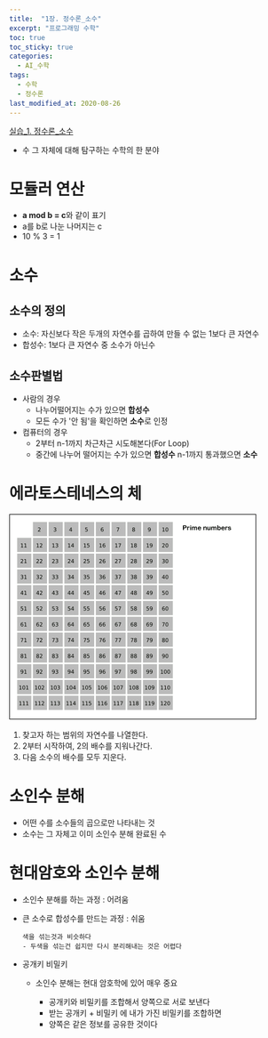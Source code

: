 ```yaml
---
title:  "1장. 정수론_소수"
excerpt: "프로그래밍 수학"
toc: true
toc_sticky: true
categories:
  - AI_수학
tags:
  - 수학
  - 정수론
last_modified_at: 2020-08-26
---
```


[실습_1. 정수론_소수](https://limjun92.github.io/%EC%88%98%ED%95%99_test/%EC%8B%A4%EC%8A%B5_1.-%EC%A0%95%EC%88%98%EB%A1%A0_%EC%86%8C%EC%88%98/)

* 수 그 자체에 대해 탐구하는 수학의 한 분야

# 모듈러 연산

* **a mod b = c**와 같이 표기
* a를 b로 나눈 나머지는 c
* 10 % 3 = 1

# 소수

## 소수의 정의

* 소수: 자신보다 작은 두개의 자연수를 곱하여 만들 수 없는 1보다 큰 자연수
* 합성수: 1보다 큰 자연수 중 소수가 아닌수

## 소수판별법

* 사람의 경우
  * 나누어떨어지는 수가 있으면 **합성수**
  * 모든 수가 '안 됨'을 확인하면 **소수**로 인정
* 컴퓨터의 경우
  * 2부터 n-1까지 차근차근 시도해본다(For Loop)
  * 중간에 나누어 떨어지는 수가 있으면 **합성수** n-1까지 통과했으면 **소수**

# 에라토스테네스의 체

![에라토스](/assets/images/elice/에라토스.gif) 
  
1. 찾고자 하는 범위의 자연수를 나열한다.
2. 2부터 시작하여, 2의 배수를 지워나간다.
3. 다음 소수의 배수를 모두 지운다.

# 소인수 분해

* 어떤 수를 소수들의 곱으로만 나타내는 것
* 소수는 그 자체고 이미 소인수 분해 완료된 수

# 현대암호와 소인수 분해

* 소인수 분해를 하는 과정 : 어려움
* 큰 소수로 합성수를 만드는 과정 : 쉬움
    
      색을 섞는것과 비슷하다
      - 두색을 섞는건 쉽지만 다시 분리해내는 것은 어렵다 
      
* 공개키 비밀키 
  * 소인수 분해는 현대 암호학에 있어 매우 중요

      - 공개키와 비밀키를 조합해서 양쪽으로 서로 보낸다
      - 받는 공개키 + 비밀키 에 내가 가진 비밀키를 조합하면
      - 양쪽은 같은 정보를 공유한 것이다
